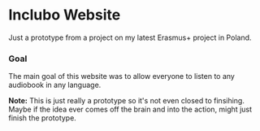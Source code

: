 # Inclubo Website
Just a prototype from a project on my latest Erasmus+ project in Poland.

### Goal
The main goal of this website was to allow everyone to listen to any audiobook in  any language.

**Note:** This is just really a prototype so it's not even closed to finsihing. Maybe if the idea ever comes off the brain and into the action, might just finish the prototype.
